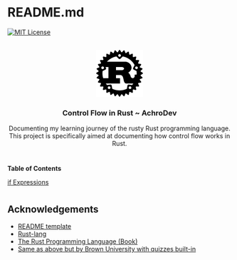 <a name="readme-top"></a>
# README.md

[![MIT License][license-shield]][license-url]

<!-- PROJECT LOGO -->
<br />
<div align="center">
  <a href="https://github.com/AchroDev/rust_control_flow">
    <img src ="images/rust.png" alt="Logo">
  </a>
<h3 align="center"> Control Flow in Rust ~ AchroDev </h3>

  <p align="center">
    Documenting my learning journey of the rusty Rust programming language. This project is specifically aimed at documenting how control flow works in Rust.
    <br />
  </p>
</div>

# 

**Table of Contents**

[if Expressions](/src/main.rs)

#

<!-- ACKNOWLEDGEMENTS -->
## Acknowledgements
* [README template](https://github.com/othneildrew/Best-README-Template)
* [Rust-lang](https://www.rust-lang.org/)
* [The Rust Programming Language (Book)](https://doc.rust-lang.org/stable/book/)
* [Same as above but by Brown University with quizzes built-in](https://rust-book.cs.brown.edu/)

<!-- MARKDOWN LINKS & IMAGES -->
<!-- https://www.markdownguide.org/basic-syntax/#reference-style-links -->
[license-shield]: https://img.shields.io/github/license/AchroDev/AchroDev.svg?style=for-the-badge
[license-url]: https://github.com/AchroDev/rust_control_flow/blob/main/LICENSE.txt